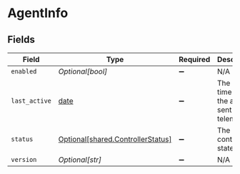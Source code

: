 # AgentInfo


## Fields

| Field                                                                        | Type                                                                         | Required                                                                     | Description                                                                  |
| ---------------------------------------------------------------------------- | ---------------------------------------------------------------------------- | ---------------------------------------------------------------------------- | ---------------------------------------------------------------------------- |
| `enabled`                                                                    | *Optional[bool]*                                                             | :heavy_minus_sign:                                                           | N/A                                                                          |
| `last_active`                                                                | [date](https://docs.python.org/3/library/datetime.html#date-objects)         | :heavy_minus_sign:                                                           | The last time that the agent sent telemetries                                |
| `status`                                                                     | [Optional[shared.ControllerStatus]](../../models/shared/controllerstatus.md) | :heavy_minus_sign:                                                           | The current controller state.                                                |
| `version`                                                                    | *Optional[str]*                                                              | :heavy_minus_sign:                                                           | N/A                                                                          |